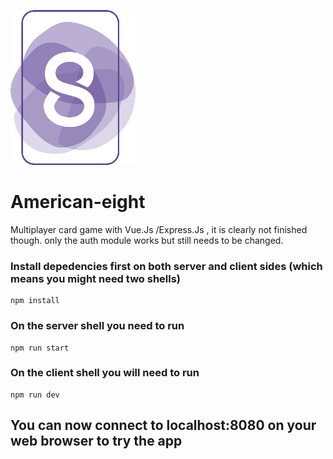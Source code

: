 ![alt text](https://github.com/DylanAumis/american-height/blob/master/client/src/assets/img/logoAa8.png?raw=trues=200) 
# American-eight
Multiplayer card game with Vue.Js /Express.Js , it is clearly not finished though.
only the auth module works but still needs to be changed.


### Install depedencies first on both server and client sides (which means you might need two shells)

```
npm install
```

### On the server shell you need to run

```
npm run start
```

### On the client shell you will need to run

```
npm run dev
```

## You can now connect to localhost:8080 on your web browser to try the app
